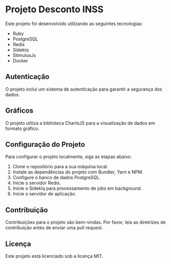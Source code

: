 # Projeto Desconto INSS

Este projeto foi desenvolvido utilizando as seguintes tecnologias:

- Ruby
- PostgreSQL
- Redis
- Sidekiq
- StimulusJs
- Docker

## Autenticação

O projeto inclui um sistema de autenticação para garantir a segurança dos dados.

## Gráficos

O projeto utiliza a biblioteca ChartsJS para a visualização de dados em formato gráfico.

## Configuração do Projeto

Para configurar o projeto localmente, siga as etapas abaixo:

1. Clone o repositório para a sua máquina local.
2. Instale as dependências do projeto com Bundler, Yarn e NPM.
3. Configure o banco de dados PostgreSQL.
4. Inicie o servidor Redis.
5. Inicie o Sidekiq para processamento de jobs em background.
6. Inicie o servidor de aplicação.

## Contribuição

Contribuições para o projeto são bem-vindas. Por favor, leia as diretrizes de contribuição antes de enviar uma pull request.

## Licença

Este projeto está licenciado sob a licença MIT.